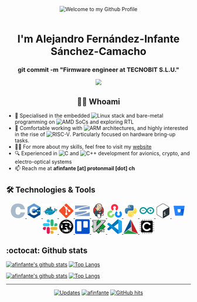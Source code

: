 <div align="center">
  <img src="https://github.com/afinfante/afinfante/blob/main/images/welcome.png?raw=true" style="max-width: 100%;" alt="Welcome to my Github Profile" />
  <br />
  <br />
</div>

<h1 align="center">I'm Alejandro Fernández-Infante Sánchez-Camacho</h1>
<h3 align="center">git commit -m "Firmware engineer at TECNOBIT S.L.U."</h3>

<p align="center">
  <a href="https://www.linkedin.com/in/afinfante/" target="_blank"><img src="https://img.shields.io/badge/Linkedin-Follow%20Alejandro-blue?logo=linkedin" /></a>
</p>

<h2 align="center"> 👨‍💻 Whoami</h2>

- 🌱 Specialised in the embedded ![Linux](https://img.shields.io/badge/--552f9c?style=plastic&logo=Linux) stack and bare-metal programming on ![AMD](https://img.shields.io/badge/--9c352f?style=plastic&logo=AMD) SoCs and exploring RTL
- 🧠 Comfortable working with ![ARM](https://img.shields.io/badge/--0bc8fb?style=plastic&logo=ARM) architectures, and highly interested in the rise of ![RISC-V](https://img.shields.io/badge/--ffa500?style=plastic&logo=RISC-V). Particularly focused on hardware bring-up tasks.
- 👨‍💻 For more about my skills, feel free to visit my [website](https://afinfante.github.io/website)
- 🔍 Experienced in ![C](https://img.shields.io/badge/--09396a?style=plastic&logo=C) and ![C++](https://img.shields.io/badge/--4076ac?style=plastic&logo=Cplusplus) development for avionics, crypto, and electro-optical systems
- 📫 Reach me at **afinfante [at] protonmail [dot] ch**

## 🛠 Technologies & Tools
<p align="center">
   <a href="https://www.cprogramming.com/" target="_blank"> <img src="https://raw.githubusercontent.com/devicons/devicon/master/icons/c/c-original.svg" alt="c" width="40" height="40"/> </a>
   <a href="https://en.cppreference.com/w/" target="_blank"> <img src="https://raw.githubusercontent.com/devicons/devicon/master/icons/cplusplus/cplusplus-original.svg" alt="cplusplus" width="40" height="40"/> </a>
   <a href="https://www.docker.com/" target="_blank"> <img src="https://raw.githubusercontent.com/devicons/devicon/master/icons/docker/docker-original.svg" alt="docker" width="40" height="40"/> </a>
   <a href="https://git-scm.com/" target="_blank"> <img src="https://raw.githubusercontent.com/devicons/devicon/master/icons/git/git-original.svg" alt="git" width="40" height="40"/> </a>
   <a href="https://subversion.apache.org/" target="_blank"> <img src="https://raw.githubusercontent.com/devicons/devicon/master/icons/subversion/subversion-original.svg" alt="svn" width="40" height="40"/> </a>
   <a href="https://www.jenkins.io" target="_blank"> <img src="https://raw.githubusercontent.com/devicons/devicon/master/icons/jenkins/jenkins-original.svg" alt="jenkins" width="40" height="40"/> </a>
   <a href="https://opencv.org/" target="_blank"> <img src="https://raw.githubusercontent.com/devicons/devicon/master/icons/opencv/opencv-original.svg" alt="opencv" width="40" height="40"/> </a>
   <a href="https://www.python.org" target="_blank"> <img src="https://raw.githubusercontent.com/devicons/devicon/master/icons/python/python-original.svg" alt="python" width="40" height="40"/> </a>
   <a href="https://www.arduino.cc/" target="_blank"> <img src="https://raw.githubusercontent.com/devicons/devicon/master/icons/arduino/arduino-original.svg" alt="arduino" width="40" height="40"/> </a>
   <a href="https://www.gnu.org/software/bash/manual/bash.html" target="_blank"> <img src="https://raw.githubusercontent.com/devicons/devicon/master/icons/bash/bash-original.svg" alt="bash" width="40" height="40"/> </a>
   <a href="https://bitbucket.org/" target="_blank"> <img src="https://raw.githubusercontent.com/devicons/devicon/master/icons/bitbucket/bitbucket-original.svg" alt="bash" width="40" height="40"/> </a>
   <a href="https://slack.com/" target="_blank"> <img src="https://raw.githubusercontent.com/devicons/devicon/master/icons/slack/slack-original.svg" alt="bash" width="40" height="40"/> </a>
   <a href="https://www.rust-lang.org/" target="_blank"> <img src="https://raw.githubusercontent.com/devicons/devicon/master/icons/rust/rust-plain.svg" alt="bash" width="40" height="40"/> </a>
   <a href="https://trello.com/" target="_blank"> <img src="https://raw.githubusercontent.com/devicons/devicon/master/icons/trello/trello-plain.svg" alt="bash" width="40" height="40"/> </a>
   <a href="https://www.vim.org/" target="_blank"> <img src="https://raw.githubusercontent.com/devicons/devicon/master/icons/vim/vim-original.svg" alt="bash" width="40" height="40"/> </a>
   <a href="https://code.visualstudio.com/" target="_blank"> <img src="https://raw.githubusercontent.com/devicons/devicon/master/icons/vscode/vscode-original.svg" alt="bash" width="40" height="40"/> </a>
   <a href="https://cmake.org/" target="_blank"> <img src="https://raw.githubusercontent.com/devicons/devicon/master/icons/cmake/cmake-original.svg" alt="bash" width="40" height="40"/> </a>
   <a href="https://en.wikipedia.org/wiki/Embedded_C" target="_blank"> <img src="https://raw.githubusercontent.com/devicons/devicon/master/icons/embeddedc/embeddedc-original.svg" alt="bash" width="40" height="40"/> </a>   
</p>

## :octocat: Github stats

<!-- ************* light ************* -->
[![afinfante's github stats](https://github-readme-stats-sigma-five.vercel.app/api?username=afinfante&count_private=true&include_all_commits=true&hide_rank=true&show_icons=true&hide_title=true&hide_border=true&bg_color=00000000&hide=prs&theme=transparent#gh-light-mode-only)](https://github.com/afinfante/afinfante#gh-light-mode-only)
[![Top Langs](https://github-readme-stats-sigma-five.vercel.app/api/top-langs/?username=afinfante&hide=jupyter%20notebook,php&exclude_repo=afinfante.github.io&langs_count=10&hide_title=true&layout=compact&hide_border=true&bg_color=00000000&theme=transparent#gh-light-mode-only)](https://github.com/afinfante#gh-light-mode-only)

<!-- ************* dark ************* -->
[![afinfante's github stats](https://github-readme-stats-sigma-five.vercel.app/api?username=afinfante&count_private=true&include_all_commits=true&hide_rank=true&show_icons=true&hide_title=true&hide_border=true&bg_color=00000000&hide=prs&theme=vue-dark#gh-dark-mode-only)](https://github.com/afinfante/afinfante#gh-dark-mode-only)
[![Top Langs](https://github-readme-stats-sigma-five.vercel.app/api/top-langs/?username=afinfante&hide=jupyter%20notebook,php&exclude_repo=afinfante.github.io&langs_count=10&hide_title=true&layout=compact&hide_border=true&bg_color=00000000&theme=vue-dark#gh-dark-mode-only)](https://github.com/afinfante#gh-dark-mode-only)

---

<p align="center">
    <a href="https://github.com/afinfante?tab=followers" target="_blank"><img alt="Updates" src="https://img.shields.io/badge/--000000?style=flat-square&logo=RSS&logoColor=white"></a>
    <a href="https://github.com/afinfante" target="_blank"><img alt="afinfante" src="https://komarev.com/ghpvc/?username=afinfante&color=blueviolet"/></a>
    <a href="https://github.com/afinfante/afinfante" target="_blank"><img alt="GitHub hits" src="https://img.shields.io/github/last-commit/afinfante/afinfante?label=Profile%20updated&style=flat"></a>
</p>
